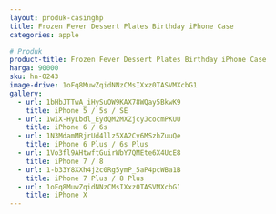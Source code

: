 ```yaml
---
layout: produk-casinghp
title: Frozen Fever Dessert Plates Birthday iPhone Case
categories: apple

# Produk
product-title: Frozen Fever Dessert Plates Birthday iPhone Case
harga: 90000
sku: hn-0243
image-drive: 1oFq8MuwZqidNNzCMsIXxz0TASVMXcbG1
gallery:
  - url: 1bHbJTTwA_iHySuOW9KAX78WQay5BkwK9
    title: iPhone 5 / 5s / SE
  - url: 1wiX-HyLbdl_EydQM2MXZjcyJcocmPKUU
    title: iPhone 6 / 6s
  - url: 1N3MdamMRjrUd4llz5XA2Cv6MSzhZuuQe
    title: iPhone 6 Plus / 6s Plus
  - url: 1Vo3fl9AHtwftGuirWbY7QMEte6X4UcE8
    title: iPhone 7 / 8
  - url: 1-b33Y8XXh4j2c0Rg5ymP_5aP4pcWBa1B
    title: iPhone 7 Plus / 8 Plus
  - url: 1oFq8MuwZqidNNzCMsIXxz0TASVMXcbG1
    title: iPhone X
---
```

